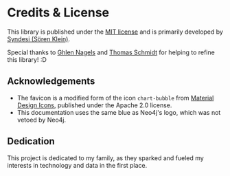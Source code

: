 # Credits & License

This library is published under the [MIT license](https://choosealicense.com/licenses/mit/) and is primarily developed
by [Syndesi (Sören Klein)](https://github.com/Syndesi).

Special thanks to [Ghlen Nagels](https://github.com/transistive) and [Thomas Schmidt](https://github.com/tschmidtdev)
for helping to refine this library! :D

## Acknowledgements

- The favicon is a modified form of the icon `chart-bubble` from
  [Material Design Icons](https://materialdesignicons.com/), published under the Apache 2.0 license.
- This documentation uses the same blue as Neo4j's logo, which was not vetoed by Neo4j.

## Dedication

This project is dedicated to my family, as they sparked and fueled my interests in technology and data in the first
place.
